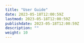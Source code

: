```yaml
---
title: "User Guide"
date: 2023-05-18T12:00:59Z
lastmod: 2023-05-18T12:00:59Z
publishdate: 2023-05-18T12:00:59Z
description: ""
weight: 10
---
```



